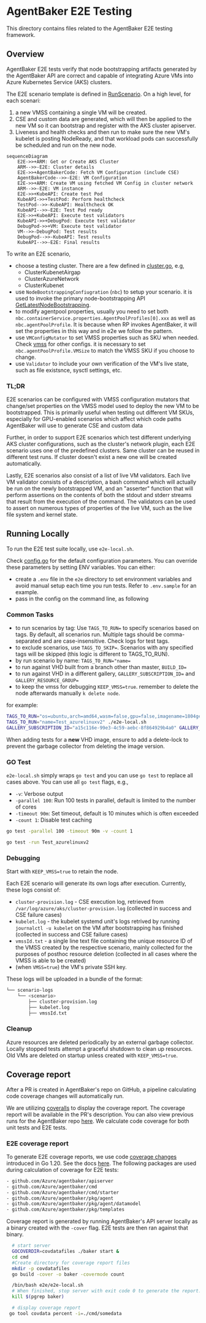 # AgentBaker E2E Testing

This directory contains files related to the AgentBaker E2E testing framework.

## Overview

AgentBaker E2E tests verify that node bootstrapping artifacts generated by the AgentBaker API are correct and capable of integrating Azure VMs into Azure Kubernetes Service (AKS) clusters. 

The E2E scenario template is defined in [RunScenario](https://github.com/Azure/AgentBaker/blob/1b473cfedd7f9836a1d52ed7fff4c74c6b8a4442/e2e/scenario_helpers_test.go#L83).
On a high level, for each scenari:

1. a new VMSS containing a single VM will be created.
2. CSE and custom data are generated, which will then be applied to the new VM so it can bootstrap and register with the AKS cluster apiserver.
3. Liveness and health checks and then run to make sure the new VM's kubelet is posting NodeReady, and that workload pods can successfully be scheduled and run on the new node.

```mermaid
sequenceDiagram
    E2E->>+ARM: Get or Create AKS Cluster
    ARM-->>-E2E: Cluster details
    E2E->>+AgentBakerCode: Fetch VM Configuration (include CSE)
    AgentBakerCode-->>-E2E: VM Configuration
    E2E->>+ARM: Create VM using fetched VM Config in cluster network
    ARM-->>-E2E: VM instance
    E2E->>+KubeAPI: Create test Pod
    KubeAPI->>+TestPod: Perform healthcheck
    TestPod-->>-KubeAPI: Healthcheck OK
    KubeAPI-->>-E2E: Test Pod ready
    E2E->>+KubeAPI: Execute test validators
    KubeAPI->>+DebugPod: Execute test validator
    DebugPod->>+VM: Execute test validator
    VM-->>-DebugPod: Test results
    DebugPod-->>-KubeAPI: Test results
    KubeAPI-->>-E2E: Final results
```

To write an E2E scenario,

- choose a testing cluster. There are a few defined in [cluster.go](https://github.com/Azure/AgentBaker/blob/dev/e2e/cluster.go), e.g,
  - ClusterKubenetAirgap
  - ClusterAzureNetwork
  - ClusterKubenet
- use `NodeBootstrappingConfiugration` (`nbc`) to setup your scenario. it is used to invoke the primary node-bootstrapping API [GetLatestNodeBootstrapping](https://github.com/Azure/AgentBaker/blob/2e730b5a498c5be9b082d912fd08ac9346582db9/pkg/agent/bakerapi.go#L14).
- to modify agentpool properties, usually you need to set both `nbc.containerService.properties.AgentPoolProfiles[0].xxx` as well as `nbc.agentPoolProfile`. It is because when RP invokes AgentBaker, it will set the properties in this way and in e2e we follow the pattern.
- use `VMConfigMutator` to set VMSS properties such as SKU when needed.  Check [vmss](https://github.com/Azure/AgentBaker/blob/dev/e2e/vmss.go) for other configs.
it is necessary to set `nbc.agentPoolProfile.VMSize` to match the VMSS SKU if you choose to change.
- use `Validator` to include your own verification of the VM's live state, such as file existsnce, sysctl settings, etc.

### TL;DR

E2E scenarios can be configured with VMSS configuration mutators that change/set properties on the VMSS model used to deploy the new VM to be bootstrapped. This is primarily useful when testing out different VM SKUs, especially for GPU-enabled scenarios which affect which code paths AgentBaker will use to generate CSE and custom data

Further, in order to support E2E scenarios which test different underlying AKS cluster configurations, such as the cluster's network plugin, each E2E scenario uses one of the predefined clusters. Same cluster can be reused in different test runs. If cluster doesn't exist a new one will be created automatically.

Lastly, E2E scenarios also consist of a list of live VM validators. Each live VM validator consists of a description, a bash command which will actually be run on the newly bootstrapped VM, and an "asserter" function that will perform assertions on the contents of both the stdout and stderr streams that result from the execution of the command. The validators can be used to assert on numerous types of properties of the live VM, such as the live file system and kernel state.

## Running Locally

To run the E2E test suite locally, use `e2e-local.sh`.

Check [config.go](config/config.go) for the default configuration parameters. You can override these parameters by setting ENV variables. You can either:

- create a `.env` file in the `e2e` directory to set environment variables and avoid manual setup each time you run tests. Refer to `.env.sample` for an example.
- pass in the config on the command line, as following

### Common Tasks

- to run scenarios by tag: Use `TAGS_TO_RUN=` to specify scenarios based on tags. By default, all scenarios run. Multiple tags should be comma-separated and are case-insensitive. Check logs for test tags.
- to exclude scenarios, use `TAGS_TO_SKIP=`. Scenarios with any specified tags will be skipped (this logic is different to TAGS_TO_RUN).
- by run scenario by name: `TAGS_TO_RUN="name=`
- to run against VHD built from a branch other than master, `BUILD_ID=`
- to run against VHD in a different gallery, `GALLERY_SUBSCRIPTION_ID=` and `GALLERY_RESOURCE_GROUP=`
- to keep the vmss for debugging `KEEP_VMSS=true`. remember to delete the node afterwards manually `k delete node`.

for example:

```bash
TAGS_TO_RUN="os=ubuntu,arch=amd64,wasm=false,gpu=false,imagename=1804gen2containerd" ./e2e-local.sh
TAGS_TO_RUN="name=Test_azurelinuxv2" ./e2e-local.sh 
GALLERY_SUBSCRIPTION_ID="a15c116e-99e3-4c59-aebc-8f864929b4a0" GALLERY_RESOURCE_GROUP="akswinvhdbuilderrg" BUILD_ID="" TAGS_TO_RUN="name=" ./e2e-local.sh
```

When adding tests for a **new** VHD image, ensure to add a delete-lock to prevent the garbage collector from deleting the image version.

### GO Test

`e2e-local.sh` simply wraps `go test` and you can use `go test` to replace all cases above. You can use all `go test` flags, e.g.,

- `-v`: Verbose output
- `-parallel 100`: Run 100 tests in parallel, default is limited to the number of cores
- `-timeout 90m`: Set timeout, default is 10 minutes which is often exceeded
- `-count 1`: Disable test caching

```bash
go test -parallel 100 -timeout 90m -v -count 1

go test -run Test_azurelinuxv2 
```

### Debugging

Start with `KEEP_VMSS=true` to retain the node.

Each E2E scenario will generate its own logs after execution. Currently, these logs consist of:

- `cluster-provision.log` - CSE execution log, retrieved from `/var/log/azure/aks/cluster-provision.log` (collected in
  success and CSE failure cases)
- `kubelet.log` - the kubelet systemd unit's logs retrived by running `journalctl -u kubelet` on the VM after
  bootstrapping has finished (collected in success and CSE failure cases)
- `vmssId.txt` - a single line text file containing the unique resource ID of the VMSS created by the respective
  scenario, mainly collected for the purposes of posthoc resource deletion (collected in all cases where the VMSS is
  able to be created)
- (when `VMSS=true`) the VM's private SSH key.

These logs will be uploaded in a bundle of the format:

```bash
└── scenario-logs
    └── <scenario>
        ├── cluster-provision.log
        ├── kubelet.log
        ├── vmssId.txt
```

### Cleanup

Azure resources are deleted periodically by an external garbage collector. Locally stopped tests attempt a graceful shutdown to clean up resources. Old VMs are deleted on startup unless created with `KEEP_VMSS=true`.

## Coverage report

After a PR is created in AgentBaker's repo on GitHub, a pipeline calculating code coverage changes will automatically run.

We are utilizing [coveralls](https://coveralls.io/) to display the coverage report. The coverage report will be available in the PR's description.
You can also view previous runs for the AgentBaker repo [here](https://coveralls.io/github/Azure/AgentBaker). We calculate code coverage for both unit tests and E2E tests.

### E2E coverage report

To generate E2E coverage reports, we use code [coverage changes](https://go.dev/blog/integration-test-coverage) introduced in Go 1.20. See the docs [here](https://go.dev/testing/coverage/#panicprof). The following packages are used during calculation of coverage for E2E tests:

```sh
- github.com/Azure/agentbaker/apiserver
- github.com/Azure/agentbaker/cmd
- github.com/Azure/agentbaker/cmd/starter
- github.com/Azure/agentbaker/pkg/agent
- github.com/Azure/agentbaker/pkg/agent/datamodel
- github.com/Azure/agentbaker/pkg/templates
```

Coverage report is generated by running AgentBaker's API server locally as a binary created with the `-cover` flag. E2E tests are then ran against that binary.

```bash
  # start server
  GOCOVERDIR=covdatafiles ./baker start &  
  cd cmd
  #Create directory for coverage report files
  mkdir -p covdatafiles
  go build -cover -o baker -covermode count

  /bin/bash e2e/e2e-local.sh
  # When finished, stop server with exit code 0 to generate the report.
  kill $(pgrep baker)

  # display coverage report
 go tool covdata percent -i=./cmd/somedata

```
